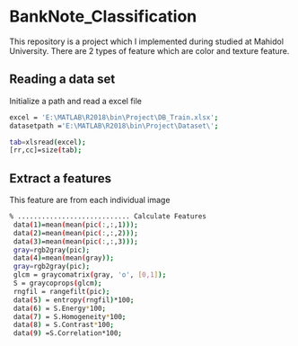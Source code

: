 # BankNote_Classification
This repository is a project which I implemented during  studied at Mahidol University.
There are 2 types of feature which are color and texture feature.

## Reading a data set

Initialize a path and read a excel file

```bash
excel = 'E:\MATLAB\R2018\bin\Project\DB_Train.xlsx';
datasetpath ='E:\MATLAB\R2018\bin\Project\Dataset\';

tab=xlsread(excel);
[rr,cc]=size(tab);
```

## Extract a features

This feature are from each individual image

```bash
% ............................ Calculate Features
 data(1)=mean(mean(pic(:,:,1)));
 data(2)=mean(mean(pic(:,:,2)));
 data(3)=mean(mean(pic(:,:,3)));
 gray=rgb2gray(pic);
 data(4)=mean(mean(gray));
 gray=rgb2gray(pic);
 glcm = graycomatrix(gray, 'o', [0,1]);
 S = graycoprops(glcm);
 rngfil = rangefilt(pic);
 data(5) = entropy(rngfil)*100;
 data(6) = S.Energy*100;
 data(7) = S.Homogeneity*100;
 data(8) = S.Contrast*100;
 data(9) =S.Correlation*100;
```
